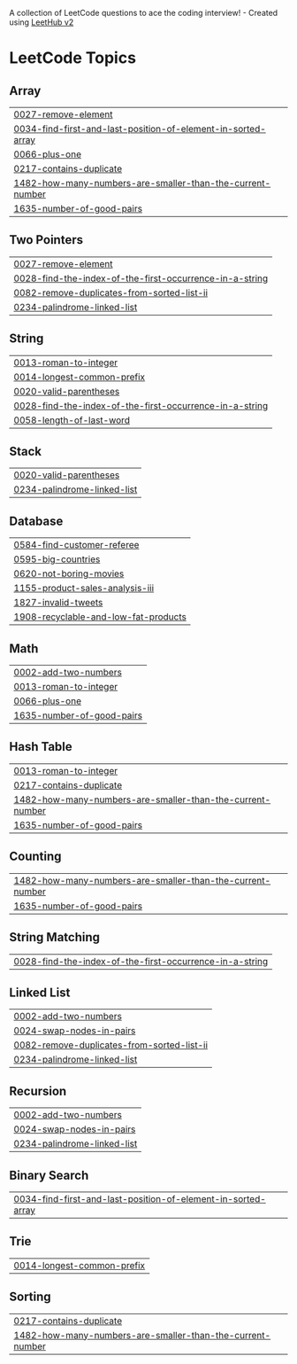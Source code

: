 A collection of LeetCode questions to ace the coding interview! - Created using [LeetHub v2](https://github.com/arunbhardwaj/LeetHub-2.0)
<!---LeetCode Topics Start-->
# LeetCode Topics
## Array
|  |
| ------- |
| [0027-remove-element](https://github.com/Kanhaiya-Kuche19/LeetCode/tree/master/0027-remove-element) |
| [0034-find-first-and-last-position-of-element-in-sorted-array](https://github.com/Kanhaiya-Kuche19/LeetCode/tree/master/0034-find-first-and-last-position-of-element-in-sorted-array) |
| [0066-plus-one](https://github.com/Kanhaiya-Kuche19/LeetCode/tree/master/0066-plus-one) |
| [0217-contains-duplicate](https://github.com/Kanhaiya-Kuche19/LeetCode/tree/master/0217-contains-duplicate) |
| [1482-how-many-numbers-are-smaller-than-the-current-number](https://github.com/Kanhaiya-Kuche19/LeetCode/tree/master/1482-how-many-numbers-are-smaller-than-the-current-number) |
| [1635-number-of-good-pairs](https://github.com/Kanhaiya-Kuche19/LeetCode/tree/master/1635-number-of-good-pairs) |
## Two Pointers
|  |
| ------- |
| [0027-remove-element](https://github.com/Kanhaiya-Kuche19/LeetCode/tree/master/0027-remove-element) |
| [0028-find-the-index-of-the-first-occurrence-in-a-string](https://github.com/Kanhaiya-Kuche19/LeetCode/tree/master/0028-find-the-index-of-the-first-occurrence-in-a-string) |
| [0082-remove-duplicates-from-sorted-list-ii](https://github.com/Kanhaiya-Kuche19/LeetCode/tree/master/0082-remove-duplicates-from-sorted-list-ii) |
| [0234-palindrome-linked-list](https://github.com/Kanhaiya-Kuche19/LeetCode/tree/master/0234-palindrome-linked-list) |
## String
|  |
| ------- |
| [0013-roman-to-integer](https://github.com/Kanhaiya-Kuche19/LeetCode/tree/master/0013-roman-to-integer) |
| [0014-longest-common-prefix](https://github.com/Kanhaiya-Kuche19/LeetCode/tree/master/0014-longest-common-prefix) |
| [0020-valid-parentheses](https://github.com/Kanhaiya-Kuche19/LeetCode/tree/master/0020-valid-parentheses) |
| [0028-find-the-index-of-the-first-occurrence-in-a-string](https://github.com/Kanhaiya-Kuche19/LeetCode/tree/master/0028-find-the-index-of-the-first-occurrence-in-a-string) |
| [0058-length-of-last-word](https://github.com/Kanhaiya-Kuche19/LeetCode/tree/master/0058-length-of-last-word) |
## Stack
|  |
| ------- |
| [0020-valid-parentheses](https://github.com/Kanhaiya-Kuche19/LeetCode/tree/master/0020-valid-parentheses) |
| [0234-palindrome-linked-list](https://github.com/Kanhaiya-Kuche19/LeetCode/tree/master/0234-palindrome-linked-list) |
## Database
|  |
| ------- |
| [0584-find-customer-referee](https://github.com/Kanhaiya-Kuche19/LeetCode/tree/master/0584-find-customer-referee) |
| [0595-big-countries](https://github.com/Kanhaiya-Kuche19/LeetCode/tree/master/0595-big-countries) |
| [0620-not-boring-movies](https://github.com/Kanhaiya-Kuche19/LeetCode/tree/master/0620-not-boring-movies) |
| [1155-product-sales-analysis-iii](https://github.com/Kanhaiya-Kuche19/LeetCode/tree/master/1155-product-sales-analysis-iii) |
| [1827-invalid-tweets](https://github.com/Kanhaiya-Kuche19/LeetCode/tree/master/1827-invalid-tweets) |
| [1908-recyclable-and-low-fat-products](https://github.com/Kanhaiya-Kuche19/LeetCode/tree/master/1908-recyclable-and-low-fat-products) |
## Math
|  |
| ------- |
| [0002-add-two-numbers](https://github.com/Kanhaiya-Kuche19/LeetCode/tree/master/0002-add-two-numbers) |
| [0013-roman-to-integer](https://github.com/Kanhaiya-Kuche19/LeetCode/tree/master/0013-roman-to-integer) |
| [0066-plus-one](https://github.com/Kanhaiya-Kuche19/LeetCode/tree/master/0066-plus-one) |
| [1635-number-of-good-pairs](https://github.com/Kanhaiya-Kuche19/LeetCode/tree/master/1635-number-of-good-pairs) |
## Hash Table
|  |
| ------- |
| [0013-roman-to-integer](https://github.com/Kanhaiya-Kuche19/LeetCode/tree/master/0013-roman-to-integer) |
| [0217-contains-duplicate](https://github.com/Kanhaiya-Kuche19/LeetCode/tree/master/0217-contains-duplicate) |
| [1482-how-many-numbers-are-smaller-than-the-current-number](https://github.com/Kanhaiya-Kuche19/LeetCode/tree/master/1482-how-many-numbers-are-smaller-than-the-current-number) |
| [1635-number-of-good-pairs](https://github.com/Kanhaiya-Kuche19/LeetCode/tree/master/1635-number-of-good-pairs) |
## Counting
|  |
| ------- |
| [1482-how-many-numbers-are-smaller-than-the-current-number](https://github.com/Kanhaiya-Kuche19/LeetCode/tree/master/1482-how-many-numbers-are-smaller-than-the-current-number) |
| [1635-number-of-good-pairs](https://github.com/Kanhaiya-Kuche19/LeetCode/tree/master/1635-number-of-good-pairs) |
## String Matching
|  |
| ------- |
| [0028-find-the-index-of-the-first-occurrence-in-a-string](https://github.com/Kanhaiya-Kuche19/LeetCode/tree/master/0028-find-the-index-of-the-first-occurrence-in-a-string) |
## Linked List
|  |
| ------- |
| [0002-add-two-numbers](https://github.com/Kanhaiya-Kuche19/LeetCode/tree/master/0002-add-two-numbers) |
| [0024-swap-nodes-in-pairs](https://github.com/Kanhaiya-Kuche19/LeetCode/tree/master/0024-swap-nodes-in-pairs) |
| [0082-remove-duplicates-from-sorted-list-ii](https://github.com/Kanhaiya-Kuche19/LeetCode/tree/master/0082-remove-duplicates-from-sorted-list-ii) |
| [0234-palindrome-linked-list](https://github.com/Kanhaiya-Kuche19/LeetCode/tree/master/0234-palindrome-linked-list) |
## Recursion
|  |
| ------- |
| [0002-add-two-numbers](https://github.com/Kanhaiya-Kuche19/LeetCode/tree/master/0002-add-two-numbers) |
| [0024-swap-nodes-in-pairs](https://github.com/Kanhaiya-Kuche19/LeetCode/tree/master/0024-swap-nodes-in-pairs) |
| [0234-palindrome-linked-list](https://github.com/Kanhaiya-Kuche19/LeetCode/tree/master/0234-palindrome-linked-list) |
## Binary Search
|  |
| ------- |
| [0034-find-first-and-last-position-of-element-in-sorted-array](https://github.com/Kanhaiya-Kuche19/LeetCode/tree/master/0034-find-first-and-last-position-of-element-in-sorted-array) |
## Trie
|  |
| ------- |
| [0014-longest-common-prefix](https://github.com/Kanhaiya-Kuche19/LeetCode/tree/master/0014-longest-common-prefix) |
## Sorting
|  |
| ------- |
| [0217-contains-duplicate](https://github.com/Kanhaiya-Kuche19/LeetCode/tree/master/0217-contains-duplicate) |
| [1482-how-many-numbers-are-smaller-than-the-current-number](https://github.com/Kanhaiya-Kuche19/LeetCode/tree/master/1482-how-many-numbers-are-smaller-than-the-current-number) |
<!---LeetCode Topics End-->